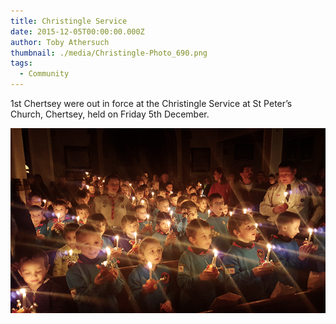 ```yaml
---
title: Christingle Service
date: 2015-12-05T00:00:00.000Z
author: Toby Athersuch
thumbnail: ./media/Christingle-Photo_690.png
tags:
  - Community
---
```


1st Chertsey were out in force at the Christingle Service at St Peter’s Church, Chertsey, held on Friday 5th December.

![Christingle Service](./media/Christingle-Photo_690.png)
